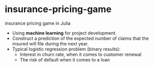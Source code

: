 # insurance-pricing-game
insurance pricing game in Julia
- Using **machine learning** for project development.
- Construct a prediction of the expected number of claims that the insured will file during the next year.
- Typical logistic regression problem (binary results):
	* Interest in churn rate, when it comes to customer renewal
	* The risk of default when it comes to a loan
 
